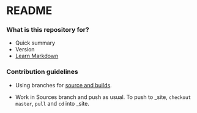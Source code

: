 # README #



### What is this repository for? ###

* Quick summary
* Version
* [Learn Markdown](https://bitbucket.org/tutorials/markdowndemo)

### Contribution guidelines ###

* Using branches for [source and builds](http://stackoverflow.com/questions/28249255/how-do-i-configure-github-to-use-non-supported-jekyll-site-plugins/28252200#28252200).
- Work in Sources branch and push as usual. To push to _site, `checkout master`, `pull` and `cd` into _site. 

